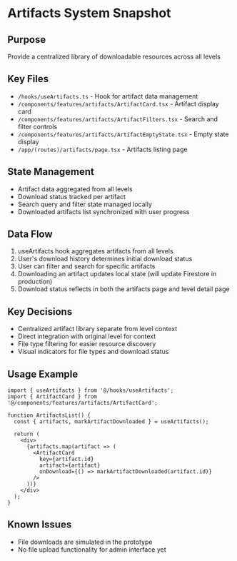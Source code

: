 # Artifacts System Snapshot

## Purpose
Provide a centralized library of downloadable resources across all levels

## Key Files
- `/hooks/useArtifacts.ts` - Hook for artifact data management
- `/components/features/artifacts/ArtifactCard.tsx` - Artifact display card
- `/components/features/artifacts/ArtifactFilters.tsx` - Search and filter controls
- `/components/features/artifacts/ArtifactEmptyState.tsx` - Empty state display
- `/app/(routes)/artifacts/page.tsx` - Artifacts listing page

## State Management
- Artifact data aggregated from all levels
- Download status tracked per artifact
- Search query and filter state managed locally
- Downloaded artifacts list synchronized with user progress

## Data Flow
1. useArtifacts hook aggregates artifacts from all levels
2. User's download history determines initial download status
3. User can filter and search for specific artifacts
4. Downloading an artifact updates local state (will update Firestore in production)
5. Download status reflects in both the artifacts page and level detail page

## Key Decisions
- Centralized artifact library separate from level context
- Direct integration with original level for context
- File type filtering for easier resource discovery
- Visual indicators for file types and download status

## Usage Example
```tsx
import { useArtifacts } from '@/hooks/useArtifacts';
import { ArtifactCard } from '@/components/features/artifacts/ArtifactCard';

function ArtifactsList() {
  const { artifacts, markArtifactDownloaded } = useArtifacts();
  
  return (
    <div>
      {artifacts.map(artifact => (
        <ArtifactCard
          key={artifact.id}
          artifact={artifact}
          onDownload={() => markArtifactDownloaded(artifact.id)}
        />
      ))}
    </div>
  );
}
```

## Known Issues
- File downloads are simulated in the prototype
- No file upload functionality for admin interface yet 